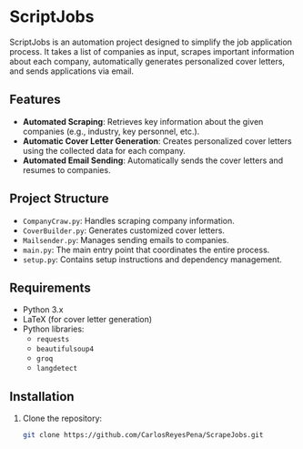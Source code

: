 # ScriptJobs

ScriptJobs is an automation project designed to simplify the job application process. It takes a list of companies as input, scrapes important information about each company, automatically generates personalized cover letters, and sends applications via email.

## Features

- **Automated Scraping**: Retrieves key information about the given companies (e.g., industry, key personnel, etc.).
- **Automatic Cover Letter Generation**: Creates personalized cover letters using the collected data for each company.
- **Automated Email Sending**: Automatically sends the cover letters and resumes to companies.

## Project Structure

- `CompanyCraw.py`: Handles scraping company information.
- `CoverBuilder.py`: Generates customized cover letters.
- `Mailsender.py`: Manages sending emails to companies.
- `main.py`: The main entry point that coordinates the entire process.
- `setup.py`: Contains setup instructions and dependency management.

## Requirements

- Python 3.x
- LaTeX (for cover letter generation)
- Python libraries:
  - `requests`
  - `beautifulsoup4`
  - `groq`
  - `langdetect`

## Installation

1. Clone the repository:
   ```bash
   git clone https://github.com/CarlosReyesPena/ScrapeJobs.git
